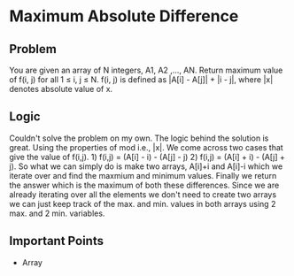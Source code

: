 # Maximum Absolute Difference

## Problem

You are given an array of N integers, A1, A2 ,…, AN. Return maximum value of f(i, j) for all 1 ≤ i, j ≤ N.
f(i, j) is defined as |A[i] - A[j]| + |i - j|, where |x| denotes absolute value of x.

## Logic

Couldn't solve the problem on my own. The logic behind the solution is great. Using the properties of mod i.e., |x|. We come across two cases that give the value of f(i,j). 1) f(i,j) = (A[i] - i) - (A[j] - j) 2) f(i,j) = (A[i] + i) - (A[j] + j). So what we can simply do is make two arrays, A[i]+i and A[i]-i which we iterate over and find the maxmium and minimum values. Finally we return the answer which is the maximum of both these differences. Since we are already iterating over all the elements we don't need to create two arrays we can just keep track of the max. and min. values in both arrays using 2 max. and 2 min. variables.

## Important Points

- Array
